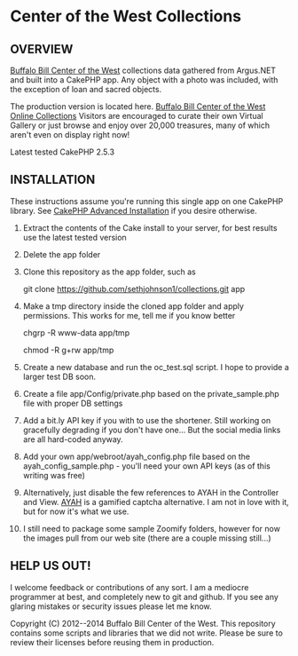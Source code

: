 Center of the West Collections
===========

OVERVIEW
------
[Buffalo Bill Center of the West](http://centerofthewest.org) collections data gathered from Argus.NET and built into a CakePHP app. Any object with a 
photo was included, with the exception of loan and sacred objects.

The production version is located here. [Buffalo Bill Center of the West Online Collections](http://collections.centerofthewest.org/) Visitors are encouraged to
curate their own Virtual Gallery or just browse and enjoy over 20,000 treasures, many of which aren't even on display right now!

Latest tested CakePHP 2.5.3

INSTALLATION
--------
These instructions assume you're running this single app on one CakePHP library. 
See [CakePHP Advanced Installation](http://book.cakephp.org/2.0/en/installation/advanced-installation.html) if you desire otherwise.

1. Extract the contents of the Cake install to your server, for best results use the latest tested version

1. Delete the app folder

1. Clone this repository as the app folder, such as 

	git clone https://github.com/sethjohnson1/collections.git app
	
1. Make a tmp directory inside the cloned app folder and apply permissions. This works for me, tell me if you know better

	chgrp -R www-data app/tmp
	
	chmod -R g+rw app/tmp
	
1. Create a new database and run the oc_test.sql script. I hope to provide a larger test DB soon.	

1. Create a file app/Config/private.php based on the private_sample.php file with proper DB settings

1. Add a bit.ly API key if you with to use the shortener. Still working on gracefully degrading if you don't have one... But the social media links are
all hard-coded anyway.

1. Add your own app/webroot/ayah_config.php file based on the ayah_config_sample.php - you'll need your own API keys (as of this writing was free)

1. Alternatively, just disable the few references to AYAH in the Controller and View. [AYAH](http://areyouahuman.com/) is a gamified captcha alternative.
I am not in love with it, but for now it's what we use.

1. I still need to package some sample Zoomify folders, however for now the images pull from our web site (there are a couple missing still...)

HELP US OUT!
-------------
I welcome feedback or contributions of any sort. I am a mediocre programmer at best, and completely new to git and github. If you see any glaring
mistakes or security issues please let me know.

Copyright (C) 2012--2014 Buffalo Bill Center of the West. This repository contains some scripts and libraries that we did not write. Please be sure to review their licenses before reusing them in production.
